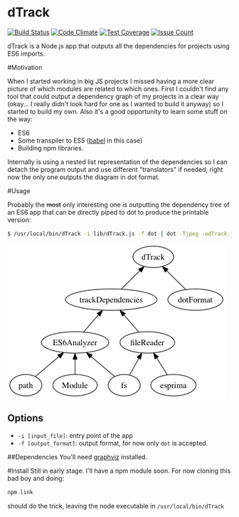 dTrack
=====

[![Build Status](https://api.travis-ci.org/jltalens/dTrack.svg?branch=es6-outside-in)](https://travis-ci.org/jltalens/dTrack)
[![Code Climate](https://codeclimate.com/github/jltalens/dTrack/badges/gpa.svg)](https://codeclimate.com/github/jltalens/dTrack)
[![Test Coverage](https://codeclimate.com/github/jltalens/dTrack/badges/coverage.svg)](https://codeclimate.com/github/jltalens/dTrack/coverage)
[![Issue Count](https://codeclimate.com/github/jltalens/dTrack/badges/issue_count.svg)](https://codeclimate.com/github/jltalens/dTrack)

dTrack is a Node.js app that outputs all the dependencies for projects using ES6 imports.


#Motivation

When I started working in big JS projects I missed having a more clear picture of which modules are related to which ones.
First I couldn't find any tool that could output a dependency graph of my projects in a clear way (okay... I really didn't look 
hard for one as I wanted to build it anyway) so I started to build my own. Also it's a good opportunity to learn some stuff on the way:

- ES6
- Some transpiler to ES5 ([babel](https://babeljs.io/) in this case)
- Building npm libraries.

Internally is using a nested list representation of the dependencies so I can detach the program output and use different "translators" if needed,
right now the only one outputs the diagram in dot format.

#Usage

Probably the ~~most~~ only interesting one is outputting the dependency tree of an ES6 app that can be directly piped to
dot to produce the printable version:

```bash
$ /usr/local/bin/dTrack -i lib/dTrack.js -f dot | dot -Tjpeg -odTrack.jpg
```

![pdf output](https://raw.githubusercontent.com/jltalens/dTrack/es6-outside-in/samples/dTrack.jpg)

## Options
- `-i [input_file]`: entry point of the app
- `-f [output_format]`: output format, for now only `dot` is accepted.

##Dependencies
You'll need [graphviz](http://graphviz.org/download..php) installed.

#Install
Still in early stage. I'll have a npm module soon. For now cloning this bad boy and doing:

```bash
npm link
```

should do the trick, leaving the node executable in `/usr/local/bin/dTrack`

